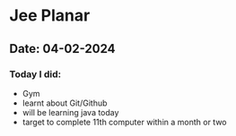 # Jee Planar
## Date: 04-02-2024
### Today I did:
- Gym
- learnt about Git/Github
- will be learning java today
- target to complete 11th computer within a month or two
